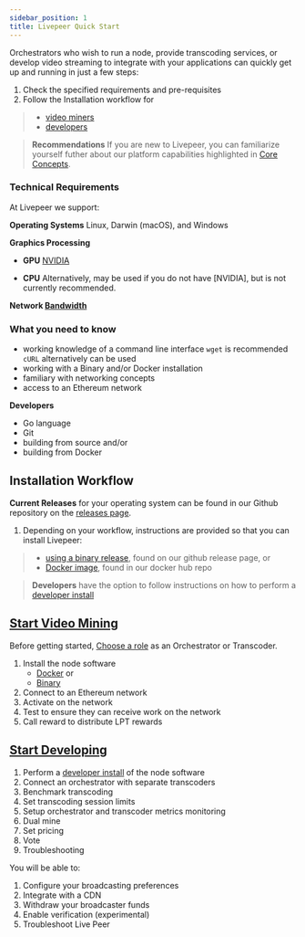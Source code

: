 ```yaml
---
sidebar_position: 1
title: Livepeer Quick Start
---
```


Orchestrators who wish to run a node, provide transcoding services, or develop video streaming to integrate with your applications can quickly get up and running in just a few steps:

1. Check the specified requirements and pre-requisites  
2. Follow the Installation workflow for 
> - [video miners](/livepeer-quick-start/#start-video-mining)
> - [developers](/livepeer-quick-start/#start-developing)

>**Recommendations** If you are new to Livepeer, you can familiarize yourself futher about our platform capabilities highlighted in [Core Concepts](/core-concepts/core-concepts.md). 

### Technical Requirements

At Livepeer we support:

**Operating Systems** Linux, Darwin (macOS), and Windows

**Graphics Processing**
- **GPU** [NVIDIA](/reference-information/video-mining-references/gpu-support)

- **CPU** Alternatively, may be used if you do not have [NVIDIA], but is not currently recommended.

**Network [Bandwidth](/reference-information/video-mining-references/bandwidth)**


### What you need to know
- working knowledge of a command line interface
		 `wget` is recommended
		 `cURL` alternatively can be used
- working with a Binary and/or Docker installation
- familiary with networking concepts
- access to an Ethereum network	

**Developers**
- Go language
- Git
- building from source and/or
- building from Docker	

## Installation Workflow

**Current Releases** for your operating system can be found in our Github repository on the [releases page](https://github.com/livepeer/go-livepeer/releases).

1. Depending on your workflow, instructions are provided so that you can install Livepeer:
> * [using a binary release](/livepeer-quick-start/install-binary-release), found on our github release page, or
> * [Docker image](/livepeer-quick-start/install-docker), found in our docker hub repo

> **Developers** have the option to follow instructions on how to perform a [developer install](/livepeer-quick-start/developing-quick-start/installing-for-development)


## [Start Video Mining](/livepeer-quick-start/video-mining-quick-start/)

Before getting started, [Choose a role](/livepeer-quick-start/video-mining-quick-start/choosing-a-role) as an Orchestrator or Transcoder.

1. Install the node software
	- [Docker](/livepeer-quick-start/install-docker) or 
	- [Binary](/livepeer-quick-start/install-binary-release)
2. Connect to an Ethereum network
3. Activate on the network
4. Test to ensure they can receive work on the network
5. Call reward to distribute LPT rewards


## [Start Developing](/livepeer-quick-start/#start-developing)

1. Perform a [developer install](/livepeer-quick-start/develop-quick-start/install-development) of the node software 
2. Connect an orchestrator with separate transcoders
3. Benchmark transcoding
4. Set transcoding session limits
5. Setup orchestrator and transcoder metrics monitoring
6. Dual mine
7. Set pricing
8. Vote
9. Troubleshooting


You will be able to:
1. Configure your broadcasting preferences
2. Integrate with a CDN
3. Withdraw your broadcaster funds
4. Enable verification (experimental)
5. Troubleshoot Live Peer

